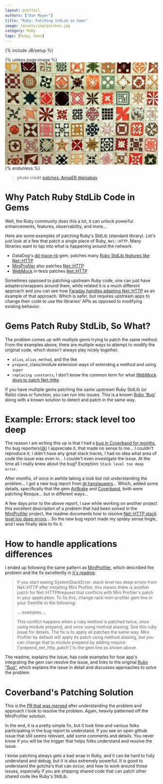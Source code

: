 ```yaml
---
layout: posttail
authors: ["Dan Mayer"]
title: "Ruby: Patching StdLib in Gems"
image: /assets/img/patches.jpg
category: Ruby
tags: [Ruby, Gems]
---
```


{% include JB/setup %}

{% unless page.image %}
![Bugs](/assets/img/patches.jpg)
{% endunless %}

> photo credit [patches: AnnaER @pixabay](https://pixabay.com/photos/hand-labor-sew-patchwork-187951/)

# Why Patch Ruby StdLib Code in Gems

Well, the Ruby community does this a lot, it can unlock powerful enhancements, features, observability, and more... 

Here are some examples of patching Ruby's StdLib (standard library). Let's just look at a few that patch a single piece of Ruby, `Net::HTTP`. Many libraries want to tap into what is happening around the network.

* DataDog's [dd-trace-rb](https://github.com/DataDog/dd-trace-rb) gem, patches many [Ruby StdLib features like Net::HTTP](https://github.com/DataDog/dd-trace-rb/blob/master/lib/ddtrace/contrib/http/instrumentation.rb#L16)
* [MiniProfiler](https://github.com/MiniProfiler/rack-mini-profiler) also patches [Net::HTTP](https://github.com/MiniProfiler/rack-mini-profiler#nethttp-stack-level-too-deep-errors)
* [WebMock](https://github.com/bblimke/webmock) in tests patches [Net::HTTP](https://github.com/bblimke/webmock/blob/master/lib/webmock/http_lib_adapters/net_http.rb#L16)

Sometimes opposed to patching upstream Ruby code, one can just have adapters/wrappers around them, while related it is a much different approach and you can see how [Faraday handles adapting Net::HTTP](https://github.com/lostisland/faraday/blob/master/lib/faraday/adapter/net_http.rb) as an example of that approach. Which is safer, but requires upstream apps to change their code to use the libraries' APIs as opposed to modifying existing behavior.

# Gems Patch Ruby StdLib, So What?

The problem comes up with multiple gems trying to patch the same method. From the examples above, there are multiple ways to attempt to modify the original code, which doesn't always play nicely together.

* `alias`, `alias_method`, and the like
* `prepend`, class/module extension ways of extending a method and using `super`
* `replacing constants`, I don't know the common term for what [WebMock does to patch Net::Http](https://github.com/bblimke/webmock/blob/master/lib/webmock/http_lib_adapters/net_http.rb#L16)

If you have multiple gems patching the same upstream Ruby StdLib (or Rails) class or function, you can run into issues. This is a known [Ruby 'Bug'](https://bugs.ruby-lang.org/issues/11120) along with a known solution to detect and patch in the same way.

# Example: Errors: stack level too deep

The reason I am writing this up is that I had a [bug in Coverband for months](https://github.com/danmayer/coverband/issues/367), thx bug reporters([@](https://github.com/kejordan)) I appreciate it, that made no sense to me... I couldn't reproduce it, I didn't have any great stack traces, I had no idea what area of code the issue was even in... I couldn't even investigate the issue. At the time all I really knew about the bug? Exception: `Stack level too deep error`.

After months, of once in awhile taking a look but not understanding the problem... I got a new bug report from [@ hanslauwers](https://github.com/hanslauwers)... Which, added some details, specifically that the gem [AirBrake](https://github.com/airbrake) and [Coverband](https://github.com/danmayer/coverband), both were patching Resque... but in different ways...

A few days prior to the above report, I saw while working on another project this excellent description of a problem that had been solved in the [MiniProfiler](https://github.com/MiniProfiler/rack-mini-profiler) project, the readme documents how to resolve [Net::HTTP stack level too deep errors](https://github.com/MiniProfiler/rack-mini-profiler#nethttp-stack-level-too-deep-errors)... So the new bug report made my spidey sense tingle, and I was finally able to fix it.

# How to handle applications differences

I ended up following the same pattern as [MiniProfiler](https://github.com/MiniProfiler/rack-mini-profiler), which described the problem and the fix excellently in [it's readme](https://github.com/MiniProfiler/rack-mini-profiler#nethttp-stack-level-too-deep-errors).

> If you start seeing SystemStackError: stack level too deep errors from Net::HTTP after installing Mini Profiler, this means there is another patch for Net::HTTP#request that conflicts with Mini Profiler's patch in your application. To fix this, change rack-mini-profiler gem line in your Gemfile to the following: 
> 
> ... examples ...
> 
> This conflict happens when a ruby method is patched twice, once using module prepend, and once using method aliasing. See this ruby issue for details. The fix is to apply all patches the same way. Mini Profiler by default will apply its patch using method aliasing, but you can change that to module prepend by adding require: ['prepend_net_http_patch'] to the gem line as shown above.

The readme, explains the issue, has code examples for how app's integrating the gem can resolve the issue, and links to the original [Ruby "Bug"](https://bugs.ruby-lang.org/issues/11120), which explains the issue in detail and discusses approaches to solve the problem

# Coverband's Patching Solution

This is the [PR that was merged](https://github.com/danmayer/coverband/pull/383) after understanding the problem and approach I took to resolve the problem. Again, heavily patterned off the MiniProfiler solution.

In the end, it is a pretty simple fix, but it took time and various folks participating in the bug report to understand. If you see an open github issue that still seems relevant, add some comments and details. You never know if you will be the trigger that helps folks understand and resolve the issue.

I know patching always gets a bad wrap in Ruby, and it can be hard to fully understand and debug, but it is also extremely powerful. It is good to understand the gotcha's that can occur, and how to work around those issues, especially if you are shipping shared code that can patch other shared code like Ruby's StdLib.
 
